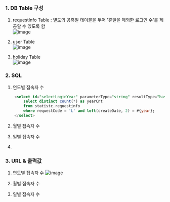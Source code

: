 ### 1. DB Table 구성

1. requestInfo Table
: 별도의 공휴일 테이블을 두어 '휴일을 제외한 로그인 수'를 제공할 수 있도록 함  
![image](https://user-images.githubusercontent.com/75845861/131637509-ad72164c-0d02-4a42-9248-b7ca256cb2e0.png)

2. user Table  
![image](https://user-images.githubusercontent.com/75845861/131637436-e8f092e0-dd78-4997-b619-0160108bc12d.png)

3. holiday Table  
![image](https://user-images.githubusercontent.com/75845861/131614208-b18fbc87-0918-4982-ad73-dc7d41b98dce.png)

### 2. SQL
1. 연도별 접속자 수
``` SQL
    <select id="selectLoginYear" parameterType="string" resultType="hashMap">
        select distinct count(*) as yearCnt
        from statistc.requestinfo
        where requestCode = 'L' and left(createDate, 2) = #{year};
    </select>
```

2. 월별 접속자 수

3. 일별 접속자 수
4. 

### 3. URL & 출력값
1. 연도별 접속자 수
![image](https://user-images.githubusercontent.com/75845861/131642337-dff09b8d-ab89-4492-910b-81502f3a7694.png)

2. 월별 접속자 수

3. 일별 접속자 수
